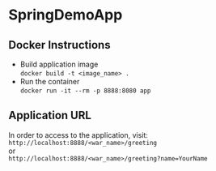 # SpringDemoApp

## Docker Instructions
- Build application image</br>
`docker build -t <image_name> .`
- Run the container</br>
`docker run -it --rm -p 8888:8080 app`
  
## Application URL
In order to access to the application, visit:
`http://localhost:8888/<war_name>/greeting` </br>
or</br>
`http://localhost:8888/<war_name>/greeting?name=YourName`
